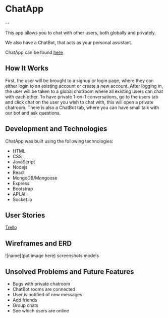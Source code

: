 # ChatApp
--

This app allows you to chat with other users, both globally and privately.

We also have a ChatBot, that acts as your personal assistant.

ChatApp can be found [here](https://sleepy-sands-62959.herokuapp.com/)

## How It Works

First, the user will be brought to a signup or login page, where they can either login to an existing account or create a new account. After logging in, the user will be taken to a global chatroom where all existing users can chat with each other. To have private 1-on-1 conversations, go to the users tab and click chat on the user you wish to chat with, this will open a private chatroom. There is also a ChatBot tab, where you can have small talk with our bot and ask questions.

## Development and Technologies

ChatApp was built using the following technologies:

- HTML
- CSS
- JavaScript
- Nodejs
- React
- MongoDB/Mongoose
- Express
- Bootstrap
- API.AI
- Socket.io

## User Stories

[Trello](https://trello.com/b/F6Dp73Ae/project-4)

## Wireframes and ERD

![name](put image here)
screenshots
models

## Unsolved Problems and Future Features

- Bugs with private chatroom
- ChatBot rooms are connected
- User is notified of new messages 
- Add friends
- Group chats
- See which users are online
